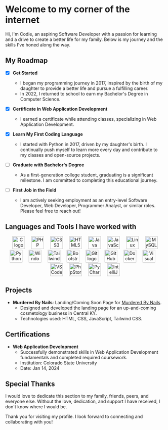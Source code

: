 # Welcome to my corner of the internet

Hi, I'm Codie, an aspiring Software Developer with a passion for learning and a drive to create a better life for my family. Below is my journey and the skills I've honed along the way.


## My Roadmap

- [X] **Get Started**
  - I began my programming journey in 2017, inspired by the birth of my daughter to provide a better life and pursue a fulfilling career.
  - In 2022, I returned to school to earn my Bachelor's Degree in Computer Science.

- [X] **Certificate in Web Application Development**
  - I earned a certificate while attending classes, specializing in Web Application Development.

- [X] **Learn My First Coding Language**
  - I started with Python in 2017, driven by my daughter's birth. I continually push myself to learn more every day and contribute to my classes and open-source projects.

- [ ] **Graduate with Bachelor's Degree**
  - As a first-generation college student, graduating is a significant milestone. I am committed to completing this educational journey.

- [ ] **First Job in the Field**
  - I am actively seeking employment as an entry-level Software Developer, Web Developer, Programmer Analyst, or similar roles. Please feel free to reach out!

## Languages and Tools I have worked with
<div align="center">
  <img width="12" />
  <img src="https://cdn.jsdelivr.net/gh/devicons/devicon/icons/c/c-original.svg" height="40" alt="C logo" />
  <img width="12" />
  <img src="https://cdn.jsdelivr.net/gh/devicons/devicon/icons/php/php-original.svg" height="40" alt="PHP logo" />
  <img width="12" />
  <img src="https://cdn.jsdelivr.net/gh/devicons/devicon/icons/css3/css3-original.svg" height="40" alt="CSS3 logo" />
  <img width="12" />
  <img src="https://cdn.jsdelivr.net/gh/devicons/devicon/icons/html5/html5-original.svg" height="40" alt="HTML5 logo" />
  <img width="12" />
  <img src="https://cdn.jsdelivr.net/gh/devicons/devicon/icons/java/java-original.svg" height="40" alt="Java logo" />
  <img width="12" />
  <img src="https://cdn.jsdelivr.net/gh/devicons/devicon/icons/javascript/javascript-original.svg" height="40" alt="JavaScript logo" />
  <img width="12" />
  <img src="https://cdn.jsdelivr.net/gh/devicons/devicon/icons/linux/linux-original.svg" height="40" alt="Linux logo" />
  <img width="12" />
  <img src="https://cdn.jsdelivr.net/gh/devicons/devicon/icons/mysql/mysql-original.svg" height="40" alt="MySQL logo" />
  <img width="12" />
  <img src="https://cdn.jsdelivr.net/gh/devicons/devicon/icons/python/python-original.svg" height="40" alt="Python logo" />
  <img width="12" />
  <img src="https://cdn.jsdelivr.net/gh/devicons/devicon/icons/windows8/windows8-original.svg" height="40" alt="Windows logo" />
  <img width="12" />
  <img src="https://cdn.jsdelivr.net/gh/devicons/devicon/icons/tailwindcss/tailwindcss-original-wordmark.svg" height="40" alt="Tailwind CSS logo" />
  <img width="12" />
  <img src="https://cdn.jsdelivr.net/gh/devicons/devicon/icons/bootstrap/bootstrap-original.svg" height="40" alt="Bootstrap logo" />
  <img width="12" />
  <img src="https://cdn.jsdelivr.net/gh/devicons/devicon/icons/git/git-original.svg" height="40" alt="Git logo" />
  <img width="12" />
  <img src="https://cdn.jsdelivr.net/gh/devicons/devicon/icons/github/github-original.svg" height="40" alt="GitHub logo" />
  <img width="12" />
  <img src="https://cdn.jsdelivr.net/gh/devicons/devicon/icons/docker/docker-original.svg" height="40" alt="Docker logo" />
  <img width="12" />
  <img src="https://cdn.jsdelivr.net/gh/devicons/devicon/icons/visualstudio/visualstudio-plain.svg" height="40" alt="Visual Studio logo" />
  <img width="12" />
  <img src="https://cdn.jsdelivr.net/gh/devicons/devicon/icons/vscode/vscode-original.svg" height="40" alt="VS Code logo" />
  <img width="12" />
  <img src="https://cdn.jsdelivr.net/gh/devicons/devicon/icons/phpstorm/phpstorm-original.svg" height="40" alt="PhpStorm logo" />
  <img width="12" />
  <img src="https://cdn.jsdelivr.net/gh/devicons/devicon/icons/pycharm/pycharm-original.svg" height="40" alt="PyCharm logo" />
  <img width="12" />
  <img src="https://cdn.jsdelivr.net/gh/devicons/devicon/icons/intellij/intellij-original.svg" height="40" alt="IntelliJ logo" />
</div>

## Projects
- **Murdered By Nails**: Landing/Coming Soon Page for [Murdered By Nails](https://www.murderedbynails.com).
  - Designed and developed the landing page for an up-and-coming cosmetology business in Central KY.
  - Technologies used: HTML, CSS, JavaScript, Tailwind CSS.


## Certifications
- **Web Application Development**
  - Successfully demonstrated skills in Web Application Development fundamentals and completed required coursework.
  - Institution: Colorado State University
  - Date: Jan 14, 2024


## Special Thanks
I would love to dedicate this section to my family, friends, peers, and everyone else. Without the love, dedication, and support I have received, I don't know where I would be.

Thank you for visiting my profile. I look forward to connecting and collaborating with you!

